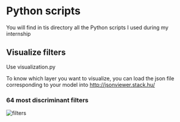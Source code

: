 # Python scripts
You will find in tis directory all the Python scripts I used during my internship


## Visualize filters

Use visualization.py

To know which layer you want to visualize, you can load the json file corresponding to your model into http://jsonviewer.stack.hu/

### 64 most discriminant filters

![filters](stitched_filters_8x8_2.png)
